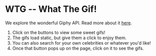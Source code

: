 # WTG -- What The Gif!
We explore the wonderful Giphy API. Read more about it [here](https://developers.giphy.com/docs/sdk/).

1. Click on the buttons to view some sweet gifs!
2. The gifs load static, but give them a click to enjoy them.
3. You can also search for your own celebrities or whatever you'd like!
4. Once that button pops up on the page, click on it to see the gifs.
